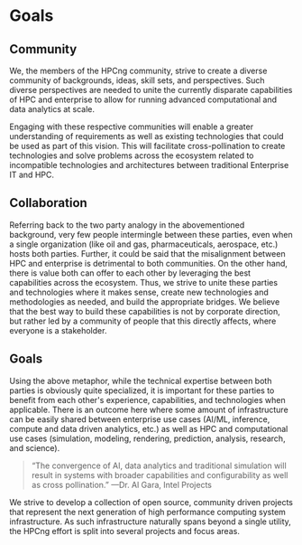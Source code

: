 # Goals
## Community
We, the members of the HPCng community, strive to create a diverse community of backgrounds, ideas, skill sets, and perspectives. Such diverse perspectives are needed to unite the currently disparate capabilities of HPC and enterprise to allow for running advanced computational and data analytics at scale.

Engaging with these respective communities will enable a greater understanding of requirements as well as existing technologies that could be used as part of this vision. This will facilitate cross-pollination to create technologies and solve problems across the ecosystem related to incompatible technologies and architectures between traditional Enterprise IT and HPC.

## Collaboration
Referring back to the two party analogy in the abovementioned background, very few people intermingle between these parties, even when a single organization (like oil and gas, pharmaceuticals, aerospace, etc.) hosts both parties. Further, it could be said that the misalignment between HPC and enterprise is detrimental to both communities. On the other hand, there is value both can offer to each other by leveraging the best capabilities across the ecosystem. Thus, we strive to unite these parties and technologies where it makes sense, create new technologies and methodologies as needed, and build the appropriate bridges. We believe that the best way to build these capabilities is not by corporate direction, but rather led by a community of people that this directly affects, where everyone is a stakeholder.

## Goals
Using the above metaphor, while the technical expertise between both parties is obviously quite specialized, it is important for these parties to benefit from each other's experience, capabilities, and technologies when applicable. There is an outcome here where some amount of infrastructure can be easily shared between enterprise use cases (AI/ML, inference, compute and data driven analytics, etc.) as well as HPC and computational use cases (simulation, modeling, rendering, prediction, analysis, research, and science).

> “The convergence of AI, data analytics and traditional simulation will result in systems with broader capabilities and configurability as well as cross pollination.” —Dr. Al Gara, Intel Projects

We strive to develop a collection of open source, community driven projects that represent the next generation of high performance computing system infrastructure. As such infrastructure naturally spans beyond a single utility, the HPCng effort is split into several projects and focus areas.

